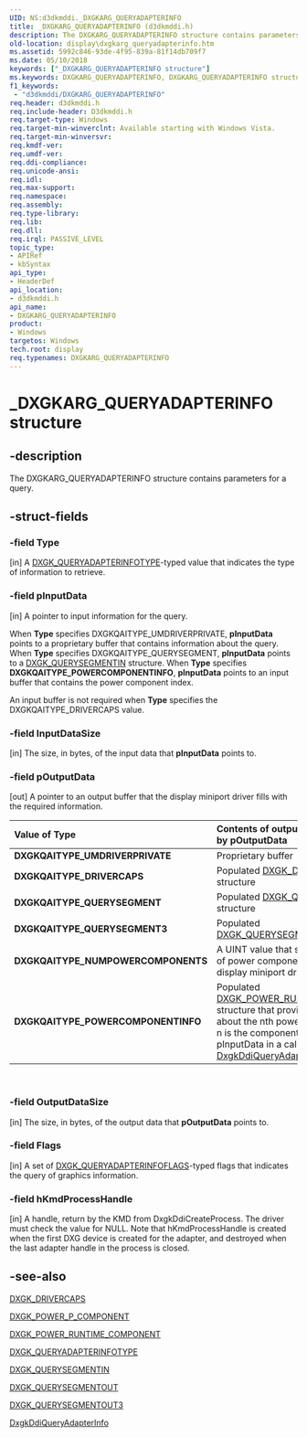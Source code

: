 ```yaml
---
UID: NS:d3dkmddi._DXGKARG_QUERYADAPTERINFO
title: _DXGKARG_QUERYADAPTERINFO (d3dkmddi.h)
description: The DXGKARG_QUERYADAPTERINFO structure contains parameters for a query.
old-location: display\dxgkarg_queryadapterinfo.htm
ms.assetid: 5992c846-93de-4f95-839a-81f14db709f7
ms.date: 05/10/2018
keywords: ["_DXGKARG_QUERYADAPTERINFO structure"]
ms.keywords: DXGKARG_QUERYADAPTERINFO, DXGKARG_QUERYADAPTERINFO structure [Display Devices], DmStructs_82a38a66-d65c-4b88-be6d-974590e9472a.xml, _DXGKARG_QUERYADAPTERINFO, d3dkmddi/DXGKARG_QUERYADAPTERINFO, display.dxgkarg_queryadapterinfo
f1_keywords:
 - "d3dkmddi/DXGKARG_QUERYADAPTERINFO"
req.header: d3dkmddi.h
req.include-header: D3dkmddi.h
req.target-type: Windows
req.target-min-winverclnt: Available starting with Windows Vista.
req.target-min-winversvr:
req.kmdf-ver:
req.umdf-ver:
req.ddi-compliance:
req.unicode-ansi:
req.idl:
req.max-support:
req.namespace:
req.assembly:
req.type-library:
req.lib:
req.dll:
req.irql: PASSIVE_LEVEL
topic_type:
- APIRef
- kbSyntax
api_type:
- HeaderDef
api_location:
- d3dkmddi.h
api_name:
- DXGKARG_QUERYADAPTERINFO
product:
- Windows
targetos: Windows
tech.root: display
req.typenames: DXGKARG_QUERYADAPTERINFO
---
```


# _DXGKARG_QUERYADAPTERINFO structure


## -description


The DXGKARG_QUERYADAPTERINFO structure contains parameters for a query.


## -struct-fields




### -field Type

[in] A <a href="https://docs.microsoft.com/windows-hardware/drivers/ddi/d3dkmddi/ne-d3dkmddi-_dxgk_queryadapterinfotype">DXGK_QUERYADAPTERINFOTYPE</a>-typed value that indicates the type of information to retrieve.


### -field pInputData

[in] A pointer to input information for the query.

When <b>Type</b> specifies DXGKQAITYPE_UMDRIVERPRIVATE, <b>pInputData</b> points to a proprietary buffer that contains information about the query. When <b>Type</b> specifies DXGKQAITYPE_QUERYSEGMENT, <b>pInputData</b> points to a <a href="https://docs.microsoft.com/windows-hardware/drivers/ddi/d3dkmddi/ns-d3dkmddi-_dxgk_querysegmentin">DXGK_QUERYSEGMENTIN</a> structure. When <b>Type</b> specifies <b>DXGKQAITYPE_POWERCOMPONENTINFO</b>, <b>pInputData</b> points to an input buffer that contains the power component index.

An input buffer is not required when <b>Type</b> specifies the DXGKQAITYPE_DRIVERCAPS value.


### -field InputDataSize

[in] The size, in bytes, of the input data that <b>pInputData</b> points to.


### -field pOutputData

[out] A pointer to an output buffer that the display miniport driver fills with the required information.

| **Value of Type** | **Contents of output buffer pointed to by pOutputData** |
|:--|:--|
| **DXGKQAITYPE_UMDRIVERPRIVATE** | Proprietary buffer |
| **DXGKQAITYPE_DRIVERCAPS** | Populated [DXGK_DRIVERCAPS](https://docs.microsoft.com/windows-hardware/drivers/ddi/d3dkmddi/ns-d3dkmddi-_dxgk_drivercaps) structure | 
| **DXGKQAITYPE_QUERYSEGMENT** | Populated [DXGK_QUERYSEGMENTOUT](https://docs.microsoft.com/windows-hardware/drivers/ddi/d3dkmddi/ns-d3dkmddi-_dxgk_querysegmentout) structure | 
| **DXGKQAITYPE_QUERYSEGMENT3** | Populated [DXGK_QUERYSEGMENTOUT3](https://docs.microsoft.com/windows-hardware/drivers/ddi/d3dkmddi/ns-d3dkmddi-_dxgk_querysegmentout3)  structure |
| **DXGKQAITYPE_NUMPOWERCOMPONENTS** | A UINT value that specifies the number of power components used by the display miniport driver. |
| **DXGKQAITYPE_POWERCOMPONENTINFO** | Populated [DXGK_POWER_RUNTIME_COMPONENT](https://docs.microsoft.com/windows-hardware/drivers/ddi/d3dkmddi/ns-d3dkmddi-_dxgk_power_runtime_component) structure that provides information about the nth power component, where n is the component index specified by pInputData in a call to the [DxgkDdiQueryAdapterInfo](https://docs.microsoft.com/windows-hardware/drivers/ddi/d3dkmddi/nc-d3dkmddi-dxgkddi_queryadapterinfo)  function. |
 
### -field OutputDataSize

[in] The size, in bytes, of the output data that <b>pOutputData</b> points to.


### -field Flags

[in] A set of <a href="..\d3dkmddi\ns-d3dkmddi-_dxgk_queryadapterinfoflags.md">DXGK_QUERYADAPTERINFOFLAGS</a>-typed flags that indicates the query of graphics information.

### -field hKmdProcessHandle

[in] A handle, return by the KMD from DxgkDdiCreateProcess. The driver must check the value for NULL. Note that hKmdProcessHandle is created when the first DXG device is created for the adapter, and destroyed when the last adapter handle in the process is closed.


## -see-also




<a href="https://docs.microsoft.com/windows-hardware/drivers/ddi/d3dkmddi/ns-d3dkmddi-_dxgk_drivercaps">DXGK_DRIVERCAPS</a>



<a href="https://docs.microsoft.com/windows-hardware/drivers/display/dxgk-power-p-component">DXGK_POWER_P_COMPONENT</a>



<a href="https://docs.microsoft.com/windows-hardware/drivers/ddi/d3dkmddi/ns-d3dkmddi-_dxgk_power_runtime_component">DXGK_POWER_RUNTIME_COMPONENT</a>



<a href="https://docs.microsoft.com/windows-hardware/drivers/ddi/d3dkmddi/ne-d3dkmddi-_dxgk_queryadapterinfotype">DXGK_QUERYADAPTERINFOTYPE</a>



<a href="https://docs.microsoft.com/windows-hardware/drivers/ddi/d3dkmddi/ns-d3dkmddi-_dxgk_querysegmentin">DXGK_QUERYSEGMENTIN</a>



<a href="https://docs.microsoft.com/windows-hardware/drivers/ddi/d3dkmddi/ns-d3dkmddi-_dxgk_querysegmentout">DXGK_QUERYSEGMENTOUT</a>



<a href="https://docs.microsoft.com/windows-hardware/drivers/ddi/d3dkmddi/ns-d3dkmddi-_dxgk_querysegmentout3">DXGK_QUERYSEGMENTOUT3</a>



<a href="https://docs.microsoft.com/windows-hardware/drivers/ddi/d3dkmddi/nc-d3dkmddi-dxgkddi_queryadapterinfo">DxgkDdiQueryAdapterInfo</a>
 

 

